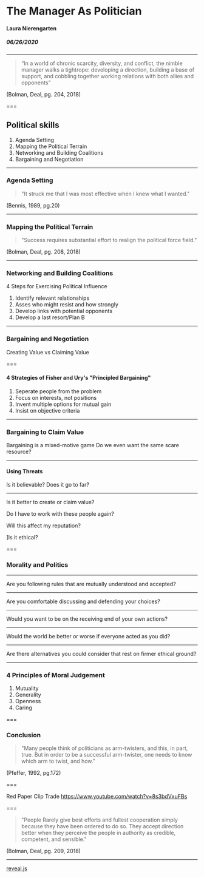 <!-- .slide: style="text-align: left;"> -->
# The Manager As Politician

#### Laura Nierengarten
##### 06/26/2020

---

> “In a world of chronic scarcity, diversity, and conflict, the nimble manager walks a tightrope: developing a direction, building a base of support, and cobbling together working relations with both allies and opponents” 

(Bolman, Deal, pg. 204, 2018)

===

## Political skills

1. Agenda Setting
2. Mapping the Political Terrain
3. Networking and Building Coalitions
4. Bargaining and Negotiation

---

### Agenda Setting

> "It struck me that I was most effective when I knew what I wanted."
 
 (Bennis, 1989, pg.20)

---

### Mapping the Political Terrain

> "Success requires substantial effort to realign the political force field." 

(Bolman, Deal, pg. 208, 2018)

---


### Networking and Building Coalitions

4 Steps for Exercising Political Influence
1. Identify relevant relationships
2. Asses who might resist and how strongly
3. Develop links with potential opponents 
4. Develop a last resort/Plan B

---


### Bargaining and Negotiation

Creating Value
vs
Claiming Value

===

#### 4 Strategies of Fisher and Ury's "Principled Bargaining"

1. Seperate people from the problem
2. Focus on interests, not positions
3. Invent multiple options for mutual gain
4. Insist on objective criteria 

---

### Bargaining to Claim Value

Bargaining is a mixed-motive game
Do we even want the same scare resource?

---
#### Using Threats

Is it believable?
Does it go to far?

---

Is it better to create or claim value?

Do I have to work with these people again?

Will this affect my reputation? 

]Is it ethical?
 
===

### Morality and Politics

---

Are you following rules that are mutually understood and accepted? 

--- 

Are you comfortable discussing and defending your choices?

---

Would you want to be on the receiving end of your own actions? 

---

Would the world be better or worse if everyone acted as you did?  

---

Are there alternatives you could consider that rest on firmer ethical ground? 

---

### 4 Principles of Moral Judgement
1. Mutuality
2. Generality
3. Openness
4. Caring

===

### Conclusion

> "Many people think of politicians as arm-twisters, and this, in part, true.
But in order to be a successful arm-twister, one needs to know which arm to twist, and how."

(Pfeffer, 1992, pg.172)

===



Red Paper Clip Trade
https://www.youtube.com/watch?v=8s3bdVxuFBs

===
> "People Rarely give best efforts and fullest cooperation simply because they have been ordered to do so. They accept direction better when they perceive the people in authority as credible, competent, and sensible." 

(Bolman, Deal, pg. 209, 2018)

---


[reveal.js](https://revealjs.com/)
